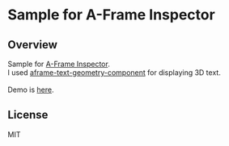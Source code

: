 # Sample for A-Frame Inspector
## Overview
Sample for [A-Frame Inspector](https://github.com/aframevr/aframe-inspector).
<br>
I used [aframe-text-geometry-component](https://www.npmjs.com/package/aframe-text-geometry-component) for displaying 3D text.
<br>
<br>
Demo is [here](https://followthedarkside.github.io/aframe-inspector-sample/).

## License
MIT